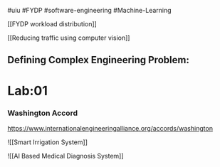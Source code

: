 #uiu #FYDP #software-engineering #Machine-Learning 

[[FYDP workload distribution]]

[[Reducing traffic using computer vision]]
## Defining Complex Engineering Problem:

# Lab:01
### Washington Accord
https://www.internationalengineeringalliance.org/accords/washington

![[Smart Irrigation System]]




![[AI Based Medical Diagnosis System]]

